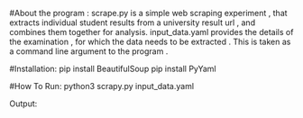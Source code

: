 #About the program :
   scrape.py is a simple web scraping experiment , that extracts individual student results from a university result url ,
and combines them together for analysis.
   input_data.yaml provides the details of the examination , for which the data needs to be extracted . This is taken as a command 
line argument to the program . 

#Installation:
 pip install BeautifulSoup
 pip install PyYaml


#How To Run:
 python3 scrapy.py input_data.yaml

Output:
 

  
   
